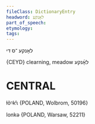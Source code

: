 ```yaml
---
fileClass: DictionaryEntry
headword: לאָנקע
part_of_speech: 
etymology: 
tags: 
---
```

לאָנקע
־ס
די

{CEYD}
clearning, meadow לאָ֜נקע

CENTRAL
========

ɫõᵑkʲɩ {POLAND, Wolbrom, 50196}

lonkə {POLAND, Warsaw, 52211}
